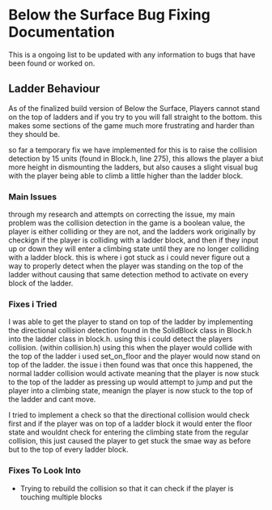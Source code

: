 # Below the Surface Bug Fixing Documentation

This is a ongoing list to be updated with any information to bugs that have been found or worked on.


## Ladder Behaviour

As of the finalized build version of Below the Surface, Players cannot stand on the top of ladders and if you try to you will fall straight to the bottom. this makes some sections of the game much more frustrating and harder than they should be.

so far a temporary fix we have implemented for this is to raise the collision detection by 15 units (found in Block.h, line 275), this allows the player a biut more height in dismounting the ladders, but also causes a slight visual bug with the player being able to climb a little higher than the ladder block.

### Main Issues

through my research and attempts on correcting the issue, my main problem was the collision detection in the game is a boolean value, the player is either colliding or they are not, and the ladders work originally by checkign if the player is colliding with a ladder block, and then if they input up or down they will enter a climbing state until they are no longer colliding with a ladder block.
this is where i got stuck as i could never figure out a way to properly detect when the player was standing on the top of the ladder without causing that same detection method to activate on every block of the ladder.

### Fixes i Tried

I was able to get the player to stand on top of the ladder by implementing the directional collision detection found in the SolidBlock class in Block.h into the ladder class in block.h. using this i could detect the players collision. (within collision.h) using this when the player would collide with the top of the ladder i used set_on_floor and the player would now stand on top of the ladder.
the issue i then found was that once this happened, the normal ladder collision would activate meaning that the player is now stuck to the top of the ladder as pressing up would attempt to jump and put the player into a climbing state, meanign the player is now stuck to the top of the ladder and cant move.

I tried to implement a check so that the directional collision would check first and if the player was on top of a ladder block it would enter the floor state and wouldnt check for entering the climbing state from the regular collision, this just caused the player to get stuck the smae way as before but to the top of every ladder block.

### Fixes To Look Into

- Trying to rebuild the collision so that it can check if the player is touching multiple blocks
